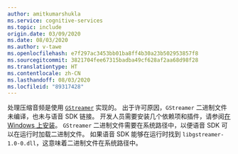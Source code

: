 ```yaml
---
author: amitkumarshukla
ms.service: cognitive-services
ms.topic: include
origin.date: 03/09/2020
ms.date: 08/03/2020
ms.author: v-tawe
ms.openlocfilehash: e7f297ac3453bb01ba8ff4b30a23b502953857f8
ms.sourcegitcommit: 3821704fee67315badba49cf628af2aa68d98f28
ms.translationtype: HT
ms.contentlocale: zh-CN
ms.lasthandoff: 08/03/2020
ms.locfileid: "89317428"
---
```

处理压缩音频是使用 [`GStreamer`](https://gstreamer.freedesktop.org) 实现的。 出于许可原因，`GStreamer` 二进制文件未编译，也未与语音 SDK 链接。 开发人员需要安装几个依赖项和插件，请参阅[在 Windows 上安装](https://gstreamer.freedesktop.org/documentation/installing/on-windows.html?gi-language=c)。 `GStreamer` 二进制文件需要在系统路径中，以便语音 SDK 可以在运行时加载二进制文件。 如果语音 SDK 能够在运行时找到 `libgstreamer-1.0-0.dll`，这意味着二进制文件在系统路径中。

